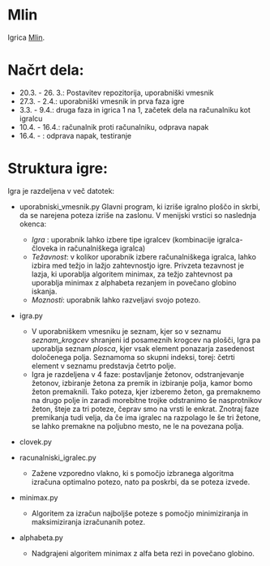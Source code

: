﻿# Mlin
Igrica [Mlin](https://en.wikipedia.org/wiki/Nine_Men%27s_Morris).

# Načrt dela:
- 20.3. - 26. 3.: Postavitev repozitorija, uporabniški vmesnik
- 27.3. - 2.4.: uporabniški vmesnik in prva faza igre
- 3.3. - 9.4.: druga faza in igrica 1 na 1, začetek dela na računalniku kot igralcu
- 10.4. - 16.4.: računalnik proti računalniku, odprava napak
- 16.4. - : odprava napak, testiranje

# Struktura igre:
Igra je razdeljena v več datotek:
- uporabniski_vmesnik.py
	Glavni program, ki izriše igralno ploščo in skrbi, da se narejena poteza izriše na zaslonu. V menijski vrstici so naslednja okenca:
	- _Igra_ : uporabnik lahko izbere tipe igralcev (kombinacije igralca-človeka in računalniškega igralca)
	- _Težavnost_: v kolikor uporabnik izbere računalniškega igralca, lahko izbira med težjo in lažjo zahtevnostjo igre. Privzeta tezavnost je lazja, ki uporablja algoritem minimax, za težjo zahtevnost pa uporablja minimax z alphabeta rezanjem in povečano globino iskanja.
	- _Moznosti_: uporabnik lahko razveljavi svojo potezo.

- igra.py
	- V uporabniškem vmesniku je seznam, kjer so v seznamu _seznam_krogcev_ shranjeni id posameznih krogcev na plošči, Igra pa uporablja seznam _plosca_, kjer vsak element ponazarja zasedenost določenega polja. Seznamoma so skupni indeksi, torej: četrti element v seznamu predstavja četrto polje.
	- Igra je razdeljena v 4 faze: postavljanje žetonov, odstranjevanje žetonov, izbiranje žetona za premik in izbiranje polja, kamor bomo žeton premaknili. Tako poteza, kjer izberemo žeton, ga premaknemo na drugo polje in zaradi morebitne trojke odstranimo še nasprotnikov žeton, šteje za tri poteze, čeprav smo na vrsti le enkrat. Znotraj faze premikanja tudi velja, da če ima igralec na razpolago le še tri žetone, se lahko premakne na poljubno mesto, ne le na povezana polja.

- clovek.py

- racunalniski_igralec.py
	- Zažene vzporedno vlakno, ki s pomočjo izbranega algoritma izračuna optimalno potezo, nato pa poskrbi, da se poteza izvede.

- minimax.py
	- Algoritem za izračun najboljše poteze s pomočjo minimiziranja in maksimiziranja izračunanih potez.

- alphabeta.py
	- Nadgrajeni algoritem minimax z alfa beta rezi in povečano globino.



